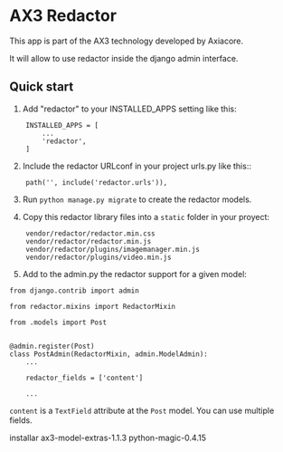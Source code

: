 # AX3 Redactor

This app is part of the AX3 technology developed by Axiacore.

It will allow to use redactor inside the django admin interface.

## Quick start

1. Add "redactor" to your INSTALLED_APPS setting like this:
```
    INSTALLED_APPS = [
        ...
        'redactor',
    ]
```

2. Include the redactor URLconf in your project urls.py like this::
```
    path('', include('redactor.urls')),
```

3. Run `python manage.py migrate` to create the redactor models.

4. Copy this redactor library files into a `static` folder in your proyect:
```
    vendor/redactor/redactor.min.css
    vendor/redactor/redactor.min.js
    vendor/redactor/plugins/imagemanager.min.js
    vendor/redactor/plugins/video.min.js
```

5. Add to the admin.py the redactor support for a given model:
```
from django.contrib import admin

from redactor.mixins import RedactorMixin

from .models import Post


@admin.register(Post)
class PostAdmin(RedactorMixin, admin.ModelAdmin):
    ...

    redactor_fields = ['content']

    ...
```

`content` is a `TextField` attribute at the `Post` model. You can use multiple fields.

installar ax3-model-extras-1.1.3 python-magic-0.4.15
